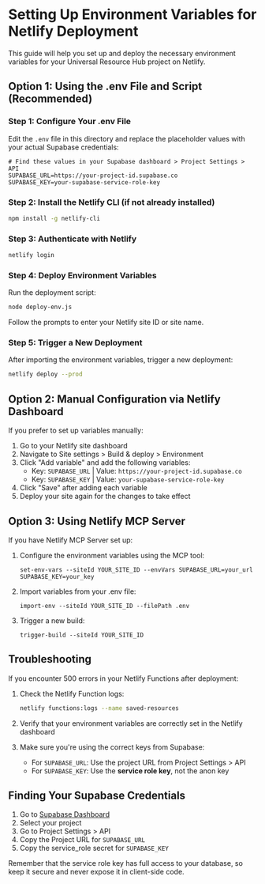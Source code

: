 # Setting Up Environment Variables for Netlify Deployment

This guide will help you set up and deploy the necessary environment variables for your Universal Resource Hub project on Netlify.

## Option 1: Using the .env File and Script (Recommended)

### Step 1: Configure Your .env File

Edit the `.env` file in this directory and replace the placeholder values with your actual Supabase credentials:

```
# Find these values in your Supabase dashboard > Project Settings > API
SUPABASE_URL=https://your-project-id.supabase.co
SUPABASE_KEY=your-supabase-service-role-key
```

### Step 2: Install the Netlify CLI (if not already installed)

```bash
npm install -g netlify-cli
```

### Step 3: Authenticate with Netlify

```bash
netlify login
```

### Step 4: Deploy Environment Variables

Run the deployment script:

```bash
node deploy-env.js
```

Follow the prompts to enter your Netlify site ID or site name.

### Step 5: Trigger a New Deployment

After importing the environment variables, trigger a new deployment:

```bash
netlify deploy --prod
```

## Option 2: Manual Configuration via Netlify Dashboard

If you prefer to set up variables manually:

1. Go to your Netlify site dashboard
2. Navigate to Site settings > Build & deploy > Environment
3. Click "Add variable" and add the following variables:
   - Key: `SUPABASE_URL` | Value: `https://your-project-id.supabase.co`
   - Key: `SUPABASE_KEY` | Value: `your-supabase-service-role-key`
4. Click "Save" after adding each variable
5. Deploy your site again for the changes to take effect

## Option 3: Using Netlify MCP Server

If you have Netlify MCP Server set up:

1. Configure the environment variables using the MCP tool:
   ```
   set-env-vars --siteId YOUR_SITE_ID --envVars SUPABASE_URL=your_url SUPABASE_KEY=your_key
   ```

2. Import variables from your .env file:
   ```
   import-env --siteId YOUR_SITE_ID --filePath .env
   ```

3. Trigger a new build:
   ```
   trigger-build --siteId YOUR_SITE_ID
   ```

## Troubleshooting

If you encounter 500 errors in your Netlify Functions after deployment:

1. Check the Netlify Function logs:
   ```bash
   netlify functions:logs --name saved-resources
   ```

2. Verify that your environment variables are correctly set in the Netlify dashboard

3. Make sure you're using the correct keys from Supabase:
   - For `SUPABASE_URL`: Use the project URL from Project Settings > API
   - For `SUPABASE_KEY`: Use the **service role key**, not the anon key

## Finding Your Supabase Credentials

1. Go to [Supabase Dashboard](https://app.supabase.com/)
2. Select your project
3. Go to Project Settings > API
4. Copy the Project URL for `SUPABASE_URL`
5. Copy the service_role secret for `SUPABASE_KEY`

Remember that the service role key has full access to your database, so keep it secure and never expose it in client-side code. 
